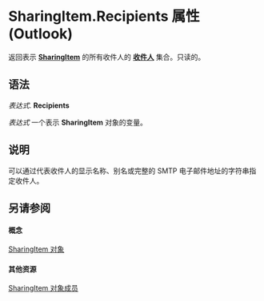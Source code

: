 
# SharingItem.Recipients 属性 (Outlook)

返回表示 **[SharingItem](63dd3451-44f3-7cc4-c6e2-7dad5835a7d2.md)** 的所有收件人的 **[收件人](774f56b7-4de8-9584-60cd-4fbf361f4c85.md)** 集合。只读的。


## 语法

 _表达式_. **Recipients**

 _表达式_ 一个表示 **SharingItem** 对象的变量。


## 说明

可以通过代表收件人的显示名称、别名或完整的 SMTP 电子邮件地址的字符串指定收件人。


## 另请参阅


#### 概念


[SharingItem 对象](63dd3451-44f3-7cc4-c6e2-7dad5835a7d2.md)
#### 其他资源


[SharingItem 对象成员](719ad60e-2242-2c54-778f-006b61690389.md)